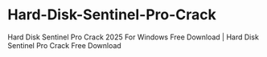 # Hard-Disk-Sentinel-Pro-Crack
Hard Disk Sentinel Pro Crack 2025 For Windows Free Download | Hard Disk Sentinel Pro Crack Free Download
